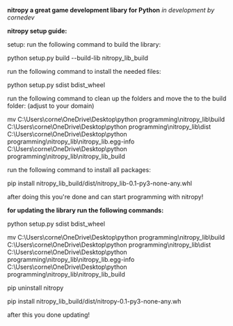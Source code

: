 **nitropy a great game development libary for Python**
*in development by cornedev*



**nitropy setup guide:**

setup:
run the following command to build the library:

python setup.py build --build-lib nitropy_lib_build

run the following command to install the needed files:

python setup.py sdist bdist_wheel

run the following command to clean up the folders and move the to the build folder: (adjust to your domain)

mv C:\Users\corne\OneDrive\Desktop\python programming\nitropy_lib\build C:\Users\corne\OneDrive\Desktop\python programming\nitropy_lib\dist C:\Users\corne\OneDrive\Desktop\python programming\nitropy_lib\nitropy_lib.egg-info C:\Users\corne\OneDrive\Desktop\python programming\nitropy_lib\nitropy_lib_build

run the following command to install all packages:

pip install nitropy_lib_build/dist/nitropy_lib-0.1-py3-none-any.whl

after doing this you're done and can start programming with nitropy!



**for updating the library run the following commands:**

python setup.py sdist bdist_wheel

mv C:\Users\corne\OneDrive\Desktop\python programming\nitropy_lib\build C:\Users\corne\OneDrive\Desktop\python programming\nitropy_lib\dist C:\Users\corne\OneDrive\Desktop\python programming\nitropy_lib\nitropy_lib.egg-info C:\Users\corne\OneDrive\Desktop\python programming\nitropy_lib\nitropy_lib_build

pip uninstall nitropy

pip install nitropy_lib_build/dist/nitropy-0.1-py3-none-any.wh

after this you done updating!
